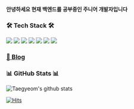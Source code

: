 

#### 안녕하세요 현재 백엔드를 공부중인 주니어 개발자입니다 



<h3 align="left">🛠 Tech Stack 🛠</h3>
<p align="left">
  <img src="https://img.shields.io/badge/JAVA-007396?style=for-the-badge&logo=java&logoColor=white">
  <img src="https://img.shields.io/badge/javascript-F7DF1E?style=for-the-badge&logo=javascript&logoColor=black">
  <img src="https://img.shields.io/badge/TypeScript-3178C6?style=flat-square&logo=TypeScript&logoColor=white">
<img src="https://img.shields.io/badge/Node.js-339933?style=flat-square&logo=Node.js&logoColor=white"/></a>
<img src="https://img.shields.io/badge/MongoDB-47A248?style=flat-square&logo=MongoDB&logoColor=white"/>
<img src="https://img.shields.io/badge/Spring-6DB33F?style=for-the-badge&logo=Spring&logoColor=white">
 <img src="https://img.shields.io/badge/oracle-F80000?style=for-the-badge&logo=oracle&logoColor=white">

</p>

<h3 align="left"><a href="https://velog.io/@taro_77" target="_blank">📝 Blog</a></h3>


<h3 align="left">📊 GitHub Stats 📊 </h3>

![Taegyeom's github stats](https://github-readme-stats.vercel.app/api?username=doromiez77&show_icons=true)


[![Hits](https://hits.seeyoufarm.com/api/count/incr/badge.svg?url=https%3A%2F%2Fgithub.com%2Fdoromiez77&count_bg=%2379C83D&title_bg=%23555555&icon=&icon_color=%23E7E7E7&title=hits&edge_flat=false)](https://hits.seeyoufarm.com)
